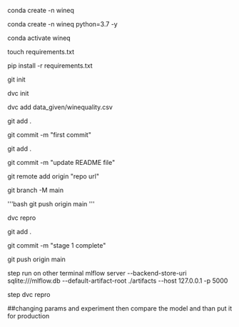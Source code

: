 conda create -n wineq

conda create -n wineq python=3.7 -y

conda activate wineq

touch requirements.txt

pip install -r requirements.txt

git init 

dvc init

dvc add data_given/winequality.csv

git add .

git commit -m "first commit"

git add .

git commit -m "update README file"

git remote add origin "repo url"

git branch -M main

'''bash
git push origin main
'''

dvc repro

git add .

git commit -m "stage 1 complete"

git push origin main

step 
run on other terminal
 mlflow server --backend-store-uri sqlite:///mlflow.db --default-artifact-root ./artifacts --host 127.0.0.1 -p 5000

step 
dvc repro

##changing params and experiment then compare the model and than put it for production